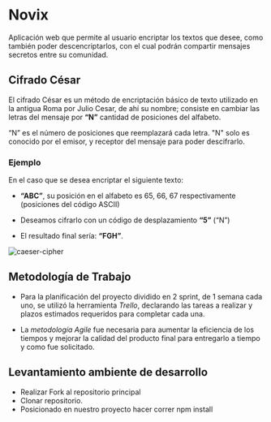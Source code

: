 # Novix

Aplicación web que permite al usuario encriptar los textos que desee, como también poder descencriptarlos, con el cual podrán compartir mensajes secretos entre su comunidad.

## Cifrado César

El cifrado César es un método de encriptación básico de texto utilizado en la antigua Roma por Julio Cesar, de ahí su nombre; consiste en cambiar las letras del mensaje por **“N”** cantidad de posiciones del alfabeto. 

“N” es el número de posiciones que reemplazará cada letra. "N" solo es conocido por el emisor, y receptor del mensaje para poder descifrarlo.

### Ejemplo
En el caso que se desea encriptar el siguiente texto:

* **“ABC”**, su posición en el alfabeto es  65, 66, 67 respectivamente (posiciones del código ASCII)

* Deseamos cifrarlo con un código  de desplazamiento **“5”** (“N”)

* El resultado final sería: **“FGH”**.  

![caeser-cipher](https://upload.wikimedia.org/wikipedia/commons/thumb/2/2b/Caesar3.svg/2000px-Caesar3.svg.png)

## Metodología de Trabajo

* Para la planificación del proyecto dividido en 2 sprint, de 1 semana cada uno, se utilizó la herramienta *Trello*, declarando las tareas a realizar y plazos estimados requeridos para completar cada una.

* La *metodología Agile* fue necesaria para aumentar la eficiencia de los tiempos y mejorar la calidad del producto final para entregarlo a tiempo y como fue solicitado.

## Levantamiento ambiente de desarrollo

* Realizar Fork al repositorio principal
* Clonar repositorio.
* Posicionado en nuestro proyecto hacer correr npm install

